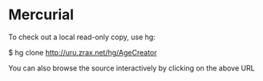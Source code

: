 # Mercurial #

To check out a local read-only copy, use hg:

$ hg clone http://uru.zrax.net/hg/AgeCreator

You can also browse the source interactively by clicking on the above URL